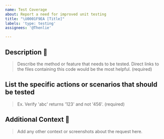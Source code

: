 ```yaml
---
name: Test Coverage
about: Report a need for improved unit testing
title: "\U0001F9EA [Title]"
labels: 'type: testing'
assignees: '@Thenlie'

---
```


## Description 💬
> Describe the method or feature that needs to be tested. Direct links to the files containing this code would be the most helpful. (required)

## List the specific actions or scenarios that should be tested
> Ex. Verify 'abc' returns '123' and not '456'. (required)

## Additional Context 📝
> Add any other context or screenshots about the request here.
